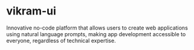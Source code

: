 # vikram-ui
Innovative no-code platform that allows users to create web applications using natural language prompts, making app development accessible to everyone, regardless of technical expertise.
